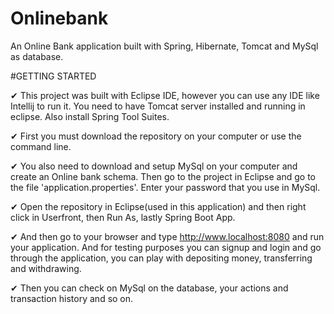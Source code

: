 # Onlinebank
An Online Bank application built with Spring, Hibernate, Tomcat and MySql as database.

#GETTING STARTED

✔ This project was built with Eclipse IDE, however you can use any IDE like Intellij to run it. You need to have Tomcat server 
  installed and running in eclipse. Also install Spring Tool Suites.

✔ First you must download the repository on your computer or use the command line.

✔ You also need to download and setup MySql on your computer and create an Online bank schema. Then go to the project in Eclipse 
   and go to the file 'application.properties'. Enter your password that you use in MySql.

✔ Open the repository in Eclipse(used in this application) and then right click in Userfront, then Run As, lastly
  Spring Boot App.
  
✔ And  then go to your browser and type http://www.localhost:8080 and run your application. And for testing purposes you can 
  signup and login and go through the application, you can play with depositing money, transferring and withdrawing.
  
✔ Then you can check on MySql on the database, your actions and transaction history and so on.

